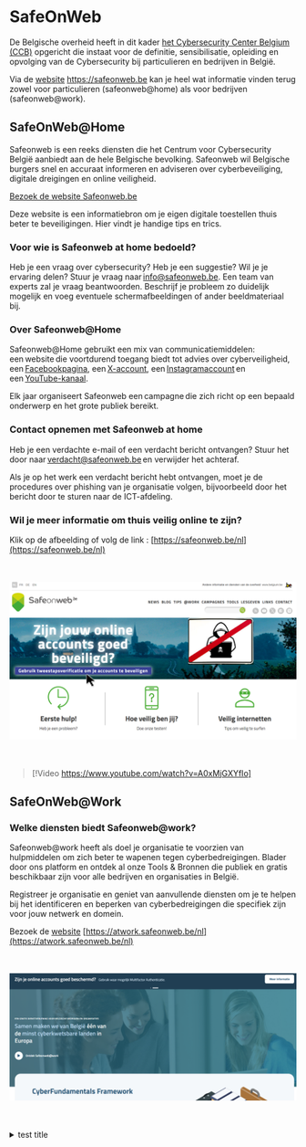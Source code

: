 # SafeOnWeb

De Belgische overheid heeft in dit kader [het Cybersecurity Center Belgium (CCB)](https://ccb.belgium.be/nl) opgericht die instaat voor de definitie, sensibilisatie, opleiding en opvolging van de Cybersecurity bij particulieren en bedrijven in België. 

Via de [website](https://safeonweb.be) https://safeonweb.be kan je heel wat informatie vinden terug zowel voor particulieren (safeonweb@home) als voor bedrijven (safeonweb@work). 

## SafeOnWeb@Home

Safeonweb is een reeks diensten die het Centrum voor Cybersecurity België aanbiedt aan de hele Belgische bevolking. Safeonweb wil Belgische burgers snel en accuraat informeren en adviseren over cyberbeveiliging, digitale dreigingen en online veiligheid. 

[Bezoek de website Safeonweb.be](https://safeonweb.be)

Deze website is een informatiebron om je eigen digitale toestellen thuis beter te beveiligingen.  Hier vindt je handige tips en trics. 

### Voor wie is Safeonweb at home bedoeld? 

Heb je een vraag over cybersecurity? Heb je een suggestie? Wil je je ervaring delen? Stuur je vraag naar info@safeonweb.be. Een team van experts zal je vraag beantwoorden. Beschrijf je probleem zo duidelijk mogelijk en voeg eventuele schermafbeeldingen of ander beeldmateriaal bij. 

### Over Safeonweb@Home 

Safeonweb@Home gebruikt een mix van communicatiemiddelen: een website die voortdurend toegang biedt tot advies over cyberveiligheid, een [Facebookpagina](https://www.facebook.com/Safeonweb.be), een [X-account](https://x.com/safeonweb_be), een [Instagramaccount](https://www.instagram.com/safeonweb.be/) en een [YouTube-kanaal](https://www.youtube.com/@safeonwebbe). 
 
Elk jaar organiseert Safeonweb een campagne die zich richt op een bepaald onderwerp en het grote publiek bereikt. 

### Contact opnemen met Safeonweb at home 

Heb je een verdachte e-mail of een verdacht bericht ontvangen? Stuur het door naar verdacht@safeonweb.be en verwijder het achteraf. 

Als je op het werk een verdacht bericht hebt ontvangen, moet je de procedures over phishing van je organisatie volgen, bijvoorbeeld door het bericht door te sturen naar de ICT-afdeling. 

### Wil je meer informatie om thuis veilig online te zijn? 

Klik op de afbeelding of volg de link : [https://safeonweb.be/nl](https://safeonweb.be/nl)

<div style="margin-top: 3rem; margin-bottom: 3rem">
<a  href="https://safeonweb.be/nl">
    <img src="../../images/security/safeonweb1.png">
</a>
</div>

> [!Video https://www.youtube.com/watch?v=A0xMjGXYfIo]

## SafeOnWeb@Work

### Welke diensten biedt Safeonweb@work? 

Safeonweb@work heeft als doel je organisatie te voorzien van hulpmiddelen om zich beter te wapenen tegen cyberbedreigingen.
Blader door ons platform en ontdek al onze Tools & Bronnen die publiek en gratis beschikbaar zijn voor alle bedrijven en organisaties in België. 

Registreer je organisatie en geniet van aanvullende diensten om je te helpen bij het identificeren en beperken van cyberbedreigingen die specifiek zijn voor jouw netwerk en domein. 

Bezoek de [website](https://atwork.safeonweb.be/nl) [https://atwork.safeonweb.be/nl](https://atwork.safeonweb.be/nl) 

<div style="margin-top: 3rem; margin-bottom: 3rem">
<a  href="https://safeonweb.be/nl">
    <img src="../../images/security/safeonweb2.png">
</a>
</div>


<details>
    <summary>test title</summary>
    <p>aaaaaaaaaaaaaaaaaa</p>
</details>